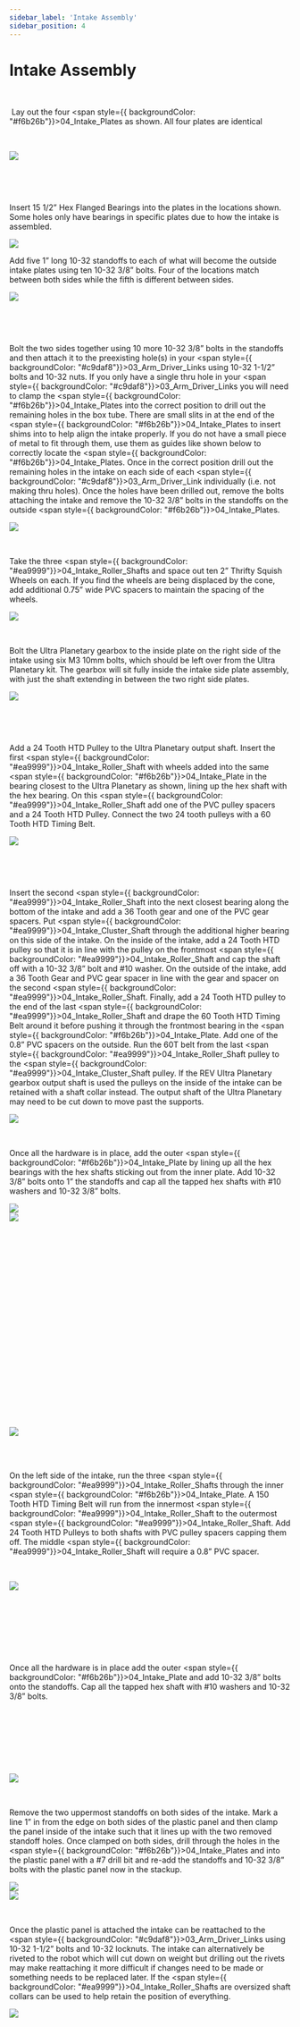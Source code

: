 ```yaml
---
sidebar_label: 'Intake Assembly'
sidebar_position: 4
---
```


# Intake Assembly

<p><br /> </p>

&nbsp;Lay out the four <span style={{ backgroundColor: "#f6b26b"}}>04_Intake_Plate</span>s as shown. All four plates are identical 

<p><br /> </p>

<div style={{ textAlign: 'center'}}><div style={{overflow: 'hidden', display: 'inline-block', margin: '0.00px 0.00px'}}><span style={{overflow: 'hidden', display: 'inline-block', margin: '0.00px 0.00px', border: '0.00px solid #000000', transform: 'rotate(0.00rad) translateZ(0px)',  width: '497.00px', height: '307.00px'}}><img src={require("/static/media/intake/intake/image_12.jpg").default} style={{ width: '720.00px', height: '327.57px', marginLeft: '-79.00px', marginTop: '-20.57px', transform: 'rotate(0.00rad) translateZ(0px)', maxWidth: "none"}}></img></span></div></div>

<p><br /> </p>

<div style={{pageBreakAfter: 'always'}}></div>

<p><br /> </p>

Insert 15 1/2&rdquo; Hex Flanged Bearings into the plates in the locations shown. Some holes only have bearings in specific plates due to how the intake is assembled.

<div style={{ textAlign: 'center'}}><div style={{overflow: 'hidden', display: 'inline-block', margin: '0.00px 0.00px'}}><span style={{overflow: 'hidden', display: 'inline-block', margin: '0.00px 0.00px', border: '0.00px solid #000000', transform: 'rotate(0.00rad) translateZ(0px)',  width: '486.00px', height: '291.40px'}}><img src={require("/static/media/intake/intake/image_13.jpg").default} style={{ width: '720.00px', height: '328.00px', marginLeft: '-98.00px', marginTop: '-36.60px', transform: 'rotate(0.00rad) translateZ(0px)', maxWidth: "none"}}></img></span></div></div>

Add five 1&rdquo; long 10-32 standoffs to each of what will become the outside intake plates using ten 10-32 3/8&rdquo; bolts. Four of the locations match between both sides while the fifth is different between sides.

<div style={{ textAlign: 'center'}}><div style={{overflow: 'hidden', display: 'inline-block', margin: '0.00px 0.00px'}}><span style={{overflow: 'hidden', display: 'inline-block', margin: '0.00px 0.00px', border: '0.00px solid #000000', transform: 'rotate(0.00rad) translateZ(0px)',  width: '481.00px', height: '296.40px'}}><img src={require("/static/media/intake/intake/image_14.jpg").default} style={{ width: '649.92px', height: '296.40px', marginLeft: '-84.46px', marginTop: '0.00px', transform: 'rotate(0.00rad) translateZ(0px)', maxWidth: "none"}}></img></span></div></div>

<p><br /> </p>

<div style={{pageBreakAfter: 'always'}}></div>

<p><br /> </p>

Bolt the two sides together using 10 more 10-32 3/8&rdquo; bolts in the standoffs and then attach it to the preexisting hole(s) in your <span style={{ backgroundColor: "#c9daf8"}}>03_Arm_Driver_Link</span>s using 10-32 1-1/2&rdquo; bolts and 10-32 nuts. If you only have a single thru hole in your <span style={{ backgroundColor: "#c9daf8"}}>03_Arm_Driver_Link</span>s you will need to clamp the <span style={{ backgroundColor: "#f6b26b"}}>04_Intake_Plate</span>s into the correct position to drill out the remaining holes in the box tube. There are small slits in at the end of the <span style={{ backgroundColor: "#f6b26b"}}>04_Intake_Plate</span>s to insert shims into to help align the intake properly. If you do not have a small piece of metal to fit through them, use them as guides like shown below to correctly locate the <span style={{ backgroundColor: "#f6b26b"}}>04_Intake_Plate</span>s. Once in the correct position drill out the remaining holes in the intake on each side of each <span style={{ backgroundColor: "#c9daf8"}}>03_Arm_Driver_Link</span>&nbsp;individually (i.e. not making thru holes). Once the holes have been drilled out, remove the bolts attaching the intake and remove the 10-32 3/8&rdquo; bolts in the standoffs on the outside <span style={{ backgroundColor: "#f6b26b"}}>04_Intake_Plate</span>s.

<div style={{overflow: 'hidden', display: 'inline-block', margin: '0.00px 0.00px'}}><span style={{overflow: 'hidden', display: 'inline-block', margin: '0.00px 0.00px', border: '0.00px solid #000000', transform: 'rotate(0.00rad) translateZ(0px)',  width: '374.33px', height: '499.10px'}}><img src={require("/static/media/intake/intake/image_15.jpg").default} style={{ width: '374.33px', height: '499.10px', marginLeft: '0.00px', marginTop: '0.00px', transform: 'rotate(0.00rad) translateZ(0px)', maxWidth: "none"}}></img></span></div>

<div style={{pageBreakAfter: 'always'}}></div>

<p><br /> </p>

Take the three <span style={{ backgroundColor: "#ea9999"}}>04_Intake_Roller_Shaft</span>s and space out ten 2&rdquo; Thrifty Squish Wheels on each. If you find the wheels are being displaced by the cone, add additional 0.75&rdquo; wide PVC spacers to maintain the spacing of the wheels.

<div style={{overflow: 'hidden', display: 'inline-block', margin: '0.00px 0.00px'}}><span style={{overflow: 'hidden', display: 'inline-block', margin: '0.00px 0.00px', border: '0.00px solid #000000', transform: 'rotate(0.00rad) translateZ(0px)',  width: '686.00px', height: '295.40px'}}><img src={require("/static/media/intake/intake/image_16.jpg").default} style={{ width: '720.00px', height: '328.00px', marginLeft: '0.00px', marginTop: '-32.60px', transform: 'rotate(0.00rad) translateZ(0px)', maxWidth: "none"}}></img></span></div>

<p><br /> </p>

Bolt the Ultra Planetary gearbox to the inside plate on the right side of the intake using six M3 10mm bolts, which should be left over from the Ultra Planetary kit. The gearbox will sit fully inside the intake side plate assembly, with just the shaft extending in between the two right side plates.

<div style={{ textAlign: 'center'}}><div style={{overflow: 'hidden', display: 'inline-block', margin: '0.00px 0.00px'}}><span style={{overflow: 'hidden', display: 'inline-block', margin: '0.00px 0.00px', border: '0.00px solid #000000', transform: 'rotate(0.00rad) translateZ(0px)',  width: '370.50px', height: '324.64px'}}><img src={require("/static/media/intake/intake/image_17.png").default} style={{ width: '370.50px', height: '324.64px', marginLeft: '0.00px', marginTop: '0.00px', transform: 'rotate(0.00rad) translateZ(0px)', maxWidth: "none"}}></img></span></div></div>

<p><br /> </p>

<div style={{pageBreakAfter: 'always'}}></div>

<p><br /> </p>

Add a 24 Tooth HTD Pulley to the Ultra Planetary output shaft. Insert the first <span style={{ backgroundColor: "#ea9999"}}>04_Intake_Roller_Shaft</span>&nbsp;with wheels added into the same <span style={{ backgroundColor: "#f6b26b"}}>04_Intake_Plate</span>&nbsp;in the bearing closest to the Ultra Planetary as shown, lining up the hex shaft with the hex bearing. On this <span style={{ backgroundColor: "#ea9999"}}>04_Intake_Roller_Shaft</span>&nbsp;add one of the PVC pulley spacers and a 24 Tooth HTD Pulley. Connect the two 24 tooth pulleys with a 60 Tooth HTD Timing Belt.

<div style={{ textAlign: 'center'}}><div style={{overflow: 'hidden', display: 'inline-block', margin: '0.00px 0.00px'}}><span style={{overflow: 'hidden', display: 'inline-block', margin: '0.00px 0.00px', border: '0.00px solid #000000', transform: 'rotate(0.00rad) translateZ(0px)',  width: '407.00px', height: '372.60px'}}><img src={require("/static/media/intake/intake/image_18.png").default} style={{ width: '522.00px', height: '433.00px', marginLeft: '-115.00px', marginTop: '0.00px', transform: 'rotate(0.00rad) translateZ(0px)', maxWidth: "none"}}></img></span></div></div>

<p><br /> </p>

<div style={{pageBreakAfter: 'always'}}></div>

<p><br /> </p>

Insert the second <span style={{ backgroundColor: "#ea9999"}}>04_Intake_Roller_Shaft</span>&nbsp;into the next closest bearing along the bottom of the intake and add a 36 Tooth gear and one of the PVC gear spacers. Put <span style={{ backgroundColor: "#ea9999"}}>04_Intake_Cluster_Shaft</span>&nbsp;through the additional higher bearing on this side of the intake. On the inside of the intake, add a 24 Tooth HTD pulley so that it is in line with the pulley on the frontmost <span style={{ backgroundColor: "#ea9999"}}>04_Intake_Roller_Shaft</span>&nbsp;and cap the shaft off with a 10-32 3/8&rdquo; bolt and #10 washer. On the outside of the intake, add a 36 Tooth Gear and PVC gear spacer in line with the gear and spacer on the second <span style={{ backgroundColor: "#ea9999"}}>04_Intake_Roller_Shaft</span>. Finally, add a 24 Tooth HTD pulley to the end of the last <span style={{ backgroundColor: "#ea9999"}}>04_Intake_Roller_Shaft</span>&nbsp;and drape the 60 Tooth HTD Timing Belt around it before pushing it through the frontmost bearing in the <span style={{ backgroundColor: "#f6b26b"}}>04_Intake_Plate</span>. Add one of the 0.8&rdquo; PVC spacers on the outside. Run the 60T belt from the last <span style={{ backgroundColor: "#ea9999"}}>04_Intake_Roller_Shaft</span>&nbsp;pulley to the <span style={{ backgroundColor: "#ea9999"}}>04_Intake_Cluster_Shaft</span>&nbsp;pulley. If the REV Ultra Planetary gearbox output shaft is used the pulleys on the inside of the intake can be retained with a shaft collar instead. The output shaft of the Ultra Planetary may need to be cut down to move past the supports.

<div style={{ textAlign: 'center'}}><div style={{overflow: 'hidden', display: 'inline-block', margin: '0.00px 0.00px'}}><span style={{overflow: 'hidden', display: 'inline-block', margin: '-133.70px 133.70px', border: '0.00px solid #000000', transform: 'rotate(1.57rad) translateZ(0px)',  width: '179.60px', height: '447.00px'}}><img src={require("/static/media/intake/intake/image_19.png").default} style={{ width: '210.00px', height: '447.00px', marginLeft: '-0.00px', marginTop: '0.00px', transform: 'rotate(0.00rad) translateZ(0px)', maxWidth: "none"}}></img></span></div></div>

<p><br /> </p>

Once all the hardware is in place, add the outer <span style={{ backgroundColor: "#f6b26b"}}>04_Intake_Plate</span>&nbsp;by lining up all the hex bearings with the hex shafts sticking out from the inner plate. Add 10-32 3/8&rdquo; bolts onto 1&rdquo; the standoffs and cap all the tapped hex shafts with #10 washers and 10-32 3/8&rdquo; bolts.

<div style={{overflow: 'hidden', float: 'left', display: 'inline-block', margin: '0.00px 0.00px'}}><span style={{float: 'left', overflow: 'hidden', display: 'inline-block', margin: '0.00px 0.00px', border: '0.00px solid #000000', transform: 'rotate(0.00rad) translateZ(0px)',  width: '691.50px', height: '165.19px'}}><img src={require("/static/media/intake/intake/image_20.png").default} style={{ width: '691.50px', height: '192.60px', marginLeft: '0.00px', marginTop: '-27.40px', transform: 'rotate(0.00rad) translateZ(0px)', maxWidth: "none"}}></img></span></div>


<div style={{ textAlign: 'center'}}>

<div style={{overflow: 'hidden', float: 'left', display: 'inline-block', margin: '0.00px 0.00px'}}><span style={{float: 'left', overflow: 'hidden', display: 'inline-block', margin: '0.00px 0.00px', border: '0.00px solid #000000', transform: 'rotate(0.00rad) translateZ(0px)',  width: '663.15px', height: '165.00px'}}><img src={require("/static/media/intake/intake/image_21.jpg").default} style={{ width: '663.15px', height: '165.00px', marginLeft: '0.00px', marginTop: '0.00px', transform: 'rotate(0.00rad) translateZ(0px)', maxWidth: "none"}}></img></span></div></div>


<hide><br /> <br /> <br /> <br /> <br /> <br /> <br /> <br /> <br /> <br /> <br /> <br /> <br /> <br /> <br /> <br /> <br /> <br /> <br /> <br /> </hide>

<div style={{pageBreakAfter: 'always'}}></div>


<div style={{overflow: 'hidden', float: 'right', display: 'inline-block', margin: '0.00px 0.00px'}}><span style={{float: 'left', overflow: 'hidden', display: 'inline-block', margin: '0.00px 0.00px', border: '0.00px solid #000000', transform: 'rotate(0.00rad) translateZ(0px)',  width: '360.66px', height: '290.10px'}}><img src={require("/static/media/intake/intake/image_22.png").default} style={{ width: '432.06px', height: '340.47px', marginLeft: '-71.40px', marginTop: '-26.13px', transform: 'rotate(0.00rad) translateZ(0px)', maxWidth: "none"}}></img></span></div>



<p><br /> <br /> </p>

On the left side of the intake, run the three <span style={{ backgroundColor: "#ea9999"}}>04_Intake_Roller_Shaft</span>s through the inner <span style={{ backgroundColor: "#f6b26b"}}>04_Intake_Plate</span>. A 150 Tooth HTD Timing Belt will run from the innermost <span style={{ backgroundColor: "#ea9999"}}>04_Intake_Roller_Shaft</span>&nbsp;to the outermost <span style={{ backgroundColor: "#ea9999"}}>04_Intake_Roller_Shaft</span>. Add 24 Tooth HTD Pulleys to both shafts with PVC pulley spacers capping them off. The middle <span style={{ backgroundColor: "#ea9999"}}>04_Intake_Roller_Shaft</span>&nbsp;will require a 0.8&rdquo; PVC spacer.

<p><br /> </p>



<div style={{overflow: 'hidden', float: 'left', display: 'inline-block', margin: '0.00px 0.00px'}}><span style={{float: 'left', overflow: 'hidden', display: 'inline-block', margin: '0.00px 0.00px', border: '0.00px solid #000000', transform: 'rotate(0.00rad) translateZ(0px)',  width: '343.50px', height: '311.39px'}}><img src={require("/static/media/intake/intake/image_23.png").default} style={{ width: '531.37px', height: '360.32px', marginLeft: '-35.57px', marginTop: '-14.01px', transform: 'rotate(0.00rad) translateZ(0px)', maxWidth: "none"}}></img></span></div>



<p><br /> <br /> <br /><br /><br /><br /></p>

Once all the hardware is in place add the outer <span style={{ backgroundColor: "#f6b26b"}}>04_Intake_Plate</span>&nbsp;and add 10-32 3/8&rdquo; bolts onto the standoffs. Cap all the tapped hex shaft with #10 washers and 10-32 3/8&rdquo; bolts.

<p><br /> <br /> <br /> <br /> <br /> <br /> </p>

<div style={{overflow: 'hidden', display: 'inline-block', margin: '0.00px 0.00px'}}><span style={{overflow: 'hidden', display: 'inline-block', margin: '0.00px 0.00px', border: '0.00px solid #000000', transform: 'rotate(0.00rad) translateZ(0px)',  width: '720.00px', height: '208.00px'}}><img src={require("/static/media/intake/intake/image_24.png").default} style={{ width: '720.00px', height: '208.00px', marginLeft: '0.00px', marginTop: '0.00px', transform: 'rotate(0.00rad) translateZ(0px)', maxWidth: "none"}}></img></span></div>

<div style={{pageBreakAfter: 'always'}}></div>

<p><br /> </p>

Remove the two uppermost standoffs on both sides of the intake. Mark a line 1&rdquo; in from the edge on both sides of the plastic panel and then clamp the panel inside of the intake such that it lines up with the two removed standoff holes. Once clamped on both sides, drill through the holes in the <span style={{ backgroundColor: "#f6b26b"}}>04_Intake_Plate</span>s and into the plastic panel with a #7 drill bit and re-add the standoffs and 10-32 3/8&rdquo; bolts with the plastic panel now in the stackup.

<div style={{ textAlign: 'center'}}><div style={{overflow: 'hidden', display: 'inline-block', margin: '0.00px 0.00px'}}><span style={{overflow: 'hidden', display: 'inline-block', margin: '0.00px 0.00px', border: '0.00px solid #000000', transform: 'rotate(0.00rad) translateZ(0px)',  width: '354.50px', height: '262.17px'}}><img src={require("/static/media/intake/intake/image_25.png").default} style={{ width: '354.50px', height: '262.17px', marginLeft: '0.00px', marginTop: '0.00px', transform: 'rotate(0.00rad) translateZ(0px)', maxWidth: "none"}}></img></span></div><div style={{overflow: 'hidden', display: 'inline-block', margin: '0.00px 0.00px'}}><span style={{overflow: 'hidden', display: 'inline-block', margin: '0.00px 0.00px', border: '0.00px solid #000000', transform: 'rotate(0.00rad) translateZ(0px)',  width: '310.50px', height: '261.83px'}}><img src={require("/static/media/intake/intake/image_26.jpg").default} style={{ width: '310.50px', height: '414.56px', marginLeft: '0.00px', marginTop: '-41.40px', transform: 'rotate(0.00rad) translateZ(0px)', maxWidth: "none"}}></img></span></div></div>

<p><br /> </p>

Once the plastic panel is attached the intake can be reattached to the <span style={{ backgroundColor: "#c9daf8"}}>03_Arm_Driver_Link</span>s using 10-32 1-1/2&rdquo; bolts and 10-32 locknuts. The intake can alternatively be riveted to the robot which will cut down on weight but drilling out the rivets may make reattaching it more difficult if changes need to be made or something needs to be replaced later. If the <span style={{ backgroundColor: "#ea9999"}}>04_Intake_Roller_Shaft</span>s are oversized shaft collars can be used to help retain the position of everything.

<div style={{ textAlign: 'center'}}><div style={{overflow: 'hidden', display: 'inline-block', margin: '0.00px 0.00px'}}><span style={{overflow: 'hidden', display: 'inline-block', margin: '0.00px 0.00px', border: '0.00px solid #000000', transform: 'rotate(0.00rad) translateZ(0px)',  width: '340.50px', height: '328.55px'}}><img src={require("/static/media/intake/intake/image_27.jpg").default} style={{ width: '340.50px', height: '451.93px', marginLeft: '0.00px', marginTop: '0.00px', transform: 'rotate(0.00rad) translateZ(0px)', maxWidth: "none"}}></img></span></div></div>